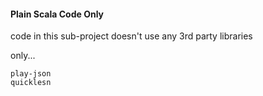 #### Plain Scala Code Only 

code in this sub-project doesn't use any 3rd party libraries

only...
```
play-json
quicklesn
```

